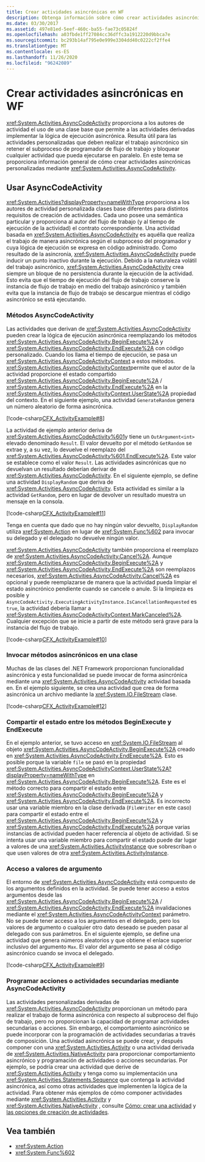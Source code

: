 ```yaml
---
title: Crear actividades asincrónicas en WF
description: Obtenga información sobre cómo crear actividades asincrónicas personalizadas mediante AsyncCodeActivity, que permite a las actividades derivadas implementar la lógica de ejecución asincrónica.
ms.date: 03/30/2017
ms.assetid: 497e81ed-5eef-460c-ba55-fae73c05824f
ms.openlocfilehash: a03fbde1ff27084cc36dffc3a1912220d9bbca7e
ms.sourcegitcommit: bc293b14af795e0e999e3304dd40c0222cf2ffe4
ms.translationtype: MT
ms.contentlocale: es-ES
ms.lasthandoff: 11/26/2020
ms.locfileid: "96242089"
---
```

# <a name="creating-asynchronous-activities-in-wf"></a>Crear actividades asincrónicas en WF

<xref:System.Activities.AsyncCodeActivity> proporciona a los autores de actividad el uso de una clase base que permite a las actividades derivadas implementar la lógica de ejecución asincrónica. Resulta útil para las actividades personalizadas que deben realizar el trabajo asincrónico sin retener el subproceso de programador de flujo de trabajo y bloquear cualquier actividad que pueda ejecutarse en paralelo. En este tema se proporciona información general de cómo crear actividades asincrónicas personalizadas mediante <xref:System.Activities.AsyncCodeActivity>.  
  
## <a name="using-asynccodeactivity"></a>Usar AsyncCodeActivity  

 <xref:System.Activities?displayProperty=nameWithType> proporciona a los autores de actividad personalizada clases base diferentes para distintos requisitos de creación de actividades. Cada uno posee una semántica particular y proporciona al autor del flujo de trabajo (y al tiempo de ejecución de la actividad) el contrato correspondiente. Una actividad basada en <xref:System.Activities.AsyncCodeActivity> es aquélla que realiza el trabajo de manera asincrónica según el subproceso del programador y cuya lógica de ejecución se expresa en código administrado. Como resultado de la asincronía, <xref:System.Activities.AsyncCodeActivity> puede inducir un punto inactivo durante la ejecución. Debido a la naturaleza volátil del trabajo asincrónico, <xref:System.Activities.AsyncCodeActivity> crea siempre un bloque de no persistencia durante la ejecución de la actividad. Esto evita que el tiempo de ejecución del flujo de trabajo conserve la instancia de flujo de trabajo en medio del trabajo asincrónico y también evita que la instancia de flujo de trabajo se descargue mientras el código asincrónico se está ejecutando.  
  
### <a name="asynccodeactivity-methods"></a>Métodos AsyncCodeActivity  

 Las actividades que derivan de <xref:System.Activities.AsyncCodeActivity> pueden crear la lógica de ejecución asincrónica reemplazando los métodos <xref:System.Activities.AsyncCodeActivity.BeginExecute%2A> y <xref:System.Activities.AsyncCodeActivity.EndExecute%2A> con código personalizado. Cuando los llama el tiempo de ejecución, se pasa un <xref:System.Activities.AsyncCodeActivityContext> a estos métodos. <xref:System.Activities.AsyncCodeActivityContext>permite que el autor de la actividad proporcione el estado compartido <xref:System.Activities.AsyncCodeActivity.BeginExecute%2A> /  <xref:System.Activities.AsyncCodeActivity.EndExecute%2A> en la <xref:System.Activities.AsyncCodeActivityContext.UserState%2A> propiedad del contexto. En el siguiente ejemplo, una actividad `GenerateRandom` genera un número aleatorio de forma asincrónica.  
  
 [!code-csharp[CFX_ActivityExample#8](~/samples/snippets/csharp/VS_Snippets_CFX/CFX_ActivityExample/cs/Program.cs#8)]  
  
 La actividad de ejemplo anterior deriva de <xref:System.Activities.AsyncCodeActivity%601>y tiene un `OutArgument<int>` elevado denominado `Result`. El valor devuelto por el método `GetRandom` se extrae y, a su vez, lo devuelve el reemplazo del <xref:System.Activities.AsyncCodeActivity%601.EndExecute%2A>. Este valor se establece como el valor `Result`. Las actividades asincrónicas que no devuelvan un resultado deberían derivar de <xref:System.Activities.AsyncCodeActivity>. En el siguiente ejemplo, se define una actividad `DisplayRandom` que deriva de <xref:System.Activities.AsyncCodeActivity>. Esta actividad es similar a la actividad `GetRandom`, pero en lugar de devolver un resultado muestra un mensaje en la consola.  
  
 [!code-csharp[CFX_ActivityExample#11](~/samples/snippets/csharp/VS_Snippets_CFX/CFX_ActivityExample/cs/Program.cs#11)]  
  
 Tenga en cuenta que dado que no hay ningún valor devuelto, `DisplayRandom` utiliza <xref:System.Action> en lugar de <xref:System.Func%602> para invocar su delegado y el delegado no devuelve ningún valor.  
  
 <xref:System.Activities.AsyncCodeActivity> también proporciona el reemplazo de <xref:System.Activities.AsyncCodeActivity.Cancel%2A>. Aunque <xref:System.Activities.AsyncCodeActivity.BeginExecute%2A> y <xref:System.Activities.AsyncCodeActivity.EndExecute%2A> son reemplazos necesarios, <xref:System.Activities.AsyncCodeActivity.Cancel%2A> es opcional y puede reemplazarse de manera que la actividad pueda limpiar el estado asincrónico pendiente cuando se cancele o anule. Si la limpieza es posible y `AsyncCodeActivity.ExecutingActivityInstance.IsCancellationRequested` es `true`, la actividad debería llamar a <xref:System.Activities.AsyncCodeActivityContext.MarkCanceled%2A>. Cualquier excepción que se inicie a partir de este método será grave para la instancia del flujo de trabajo.  
  
 [!code-csharp[CFX_ActivityExample#10](~/samples/snippets/csharp/VS_Snippets_CFX/CFX_ActivityExample/cs/Program.cs#10)]  
  
### <a name="invoking-asynchronous-methods-on-a-class"></a>Invocar métodos asincrónicos en una clase  

 Muchas de las clases del .NET Framework proporcionan funcionalidad asincrónica y esta funcionalidad se puede invocar de forma asincrónica mediante una <xref:System.Activities.AsyncCodeActivity> actividad basada en. En el ejemplo siguiente, se crea una actividad que crea de forma asincrónica un archivo mediante la <xref:System.IO.FileStream> clase.  
  
 [!code-csharp[CFX_ActivityExample#12](~/samples/snippets/csharp/VS_Snippets_CFX/CFX_ActivityExample/cs/Program.cs#12)]  
  
### <a name="sharing-state-between-the-beginexecute-and-endexecute-methods"></a>Compartir el estado entre los métodos BeginExecute y EndExecute  

 En el ejemplo anterior, se tuvo acceso en <xref:System.IO.FileStream> al objeto <xref:System.Activities.AsyncCodeActivity.BeginExecute%2A> creado en <xref:System.Activities.AsyncCodeActivity.EndExecute%2A>. Esto es posible porque la variable `file` se pasó en la propiedad <xref:System.Activities.AsyncCodeActivityContext.UserState%2A?displayProperty=nameWithType> en <xref:System.Activities.AsyncCodeActivity.BeginExecute%2A>. Este es el método correcto para compartir el estado entre <xref:System.Activities.AsyncCodeActivity.BeginExecute%2A> y <xref:System.Activities.AsyncCodeActivity.EndExecute%2A>. Es incorrecto usar una variable miembro en la clase derivada (`FileWriter` en este caso) para compartir el estado entre el <xref:System.Activities.AsyncCodeActivity.BeginExecute%2A> y <xref:System.Activities.AsyncCodeActivity.EndExecute%2A> porque varias instancias de actividad pueden hacer referencia al objeto de actividad. Si se intenta usar una variable miembro para compartir el estado puede dar lugar a valores de una <xref:System.Activities.ActivityInstance> que sobrescriban o que usen valores de otra <xref:System.Activities.ActivityInstance>.  
  
### <a name="accessing-argument-values"></a>Acceso a valores de argumento  

 El entorno de <xref:System.Activities.AsyncCodeActivity> está compuesto de los argumentos definidos en la actividad. Se puede tener acceso a estos argumentos desde las <xref:System.Activities.AsyncCodeActivity.BeginExecute%2A> / <xref:System.Activities.AsyncCodeActivity.EndExecute%2A> invalidaciones mediante el <xref:System.Activities.AsyncCodeActivityContext> parámetro. No se puede tener acceso a los argumentos en el delegado, pero los valores de argumento o cualquier otro dato deseado se pueden pasar al delegado con sus parámetros. En el siguiente ejemplo, se define una actividad que genera números aleatorios y que obtiene el enlace superior inclusivo del argumento `Max`. El valor del argumento se pasa al código asincrónico cuando se invoca el delegado.  
  
 [!code-csharp[CFX_ActivityExample#9](~/samples/snippets/csharp/VS_Snippets_CFX/CFX_ActivityExample/cs/Program.cs#9)]  
  
### <a name="scheduling-actions-or-child-activities-using-asynccodeactivity"></a>Programar acciones o actividades secundarias mediante AsyncCodeActivity  

 Las actividades personalizadas derivadas de <xref:System.Activities.AsyncCodeActivity> proporcionan un método para realizar el trabajo de forma asincrónica con respecto al subproceso del flujo de trabajo, pero no proporcionan la capacidad de programar actividades secundarias o acciones. Sin embargo, el comportamiento asincrónico se puede incorporar con la programación de actividades secundarias a través de composición. Una actividad asincrónica se puede crear, y después componer con una <xref:System.Activities.Activity> o una actividad derivada de <xref:System.Activities.NativeActivity> para proporcionar comportamiento asincrónico y programación de actividades o acciones secundarias. Por ejemplo, se podría crear una actividad que derive de <xref:System.Activities.Activity> y tenga como su implementación una <xref:System.Activities.Statements.Sequence> que contenga la actividad asincrónica, así como otras actividades que implementen la lógica de la actividad. Para obtener más ejemplos de cómo componer actividades mediante <xref:System.Activities.Activity> y <xref:System.Activities.NativeActivity> , consulte [Cómo: crear una actividad](how-to-create-an-activity.md) y [las opciones de creación de actividades](activity-authoring-options-in-wf.md).  
  
## <a name="see-also"></a>Vea también

- <xref:System.Action>
- <xref:System.Func%602>
